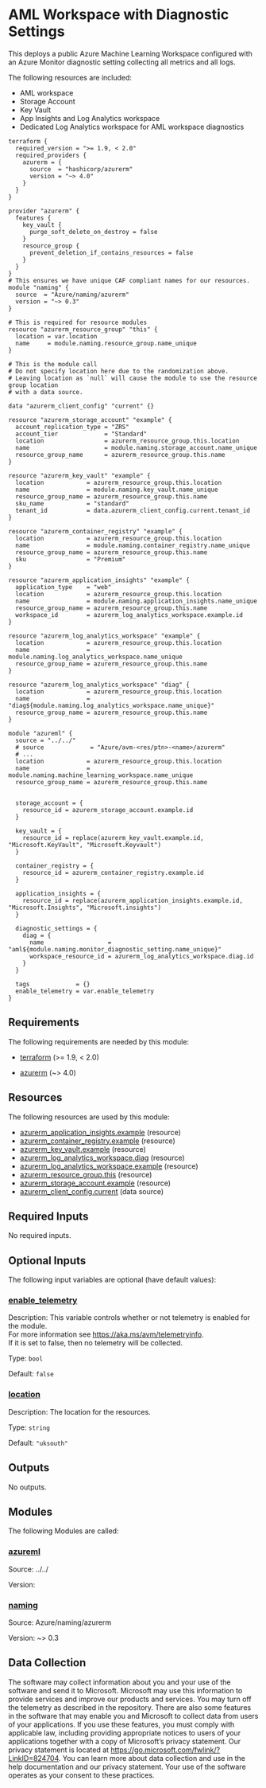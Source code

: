 <!-- BEGIN_TF_DOCS -->
# AML Workspace with Diagnostic Settings

This deploys a public Azure Machine Learning Workspace configured with an Azure Monitor diagnostic setting collecting all metrics and all logs.

The following resources are included:

- AML workspace
- Storage Account
- Key Vault
- App Insights and Log Analytics workspace
- Dedicated Log Analytics workspace for AML workspace diagnostics

```hcl
terraform {
  required_version = ">= 1.9, < 2.0"
  required_providers {
    azurerm = {
      source  = "hashicorp/azurerm"
      version = "~> 4.0"
    }
  }
}

provider "azurerm" {
  features {
    key_vault {
      purge_soft_delete_on_destroy = false
    }
    resource_group {
      prevent_deletion_if_contains_resources = false
    }
  }
}
# This ensures we have unique CAF compliant names for our resources.
module "naming" {
  source  = "Azure/naming/azurerm"
  version = "~> 0.3"
}

# This is required for resource modules
resource "azurerm_resource_group" "this" {
  location = var.location
  name     = module.naming.resource_group.name_unique
}

# This is the module call
# Do not specify location here due to the randomization above.
# Leaving location as `null` will cause the module to use the resource group location
# with a data source.

data "azurerm_client_config" "current" {}

resource "azurerm_storage_account" "example" {
  account_replication_type = "ZRS"
  account_tier             = "Standard"
  location                 = azurerm_resource_group.this.location
  name                     = module.naming.storage_account.name_unique
  resource_group_name      = azurerm_resource_group.this.name
}

resource "azurerm_key_vault" "example" {
  location            = azurerm_resource_group.this.location
  name                = module.naming.key_vault.name_unique
  resource_group_name = azurerm_resource_group.this.name
  sku_name            = "standard"
  tenant_id           = data.azurerm_client_config.current.tenant_id
}

resource "azurerm_container_registry" "example" {
  location            = azurerm_resource_group.this.location
  name                = module.naming.container_registry.name_unique
  resource_group_name = azurerm_resource_group.this.name
  sku                 = "Premium"
}

resource "azurerm_application_insights" "example" {
  application_type    = "web"
  location            = azurerm_resource_group.this.location
  name                = module.naming.application_insights.name_unique
  resource_group_name = azurerm_resource_group.this.name
  workspace_id        = azurerm_log_analytics_workspace.example.id
}

resource "azurerm_log_analytics_workspace" "example" {
  location            = azurerm_resource_group.this.location
  name                = module.naming.log_analytics_workspace.name_unique
  resource_group_name = azurerm_resource_group.this.name
}

resource "azurerm_log_analytics_workspace" "diag" {
  location            = azurerm_resource_group.this.location
  name                = "diag${module.naming.log_analytics_workspace.name_unique}"
  resource_group_name = azurerm_resource_group.this.name
}

module "azureml" {
  source = "../../"
  # source             = "Azure/avm-<res/ptn>-<name>/azurerm"
  # ...
  location            = azurerm_resource_group.this.location
  name                = module.naming.machine_learning_workspace.name_unique
  resource_group_name = azurerm_resource_group.this.name


  storage_account = {
    resource_id = azurerm_storage_account.example.id
  }

  key_vault = {
    resource_id = replace(azurerm_key_vault.example.id, "Microsoft.KeyVault", "Microsoft.Keyvault")
  }

  container_registry = {
    resource_id = azurerm_container_registry.example.id
  }

  application_insights = {
    resource_id = replace(azurerm_application_insights.example.id, "Microsoft.Insights", "Microsoft.insights")
  }

  diagnostic_settings = {
    diag = {
      name                  = "aml${module.naming.monitor_diagnostic_setting.name_unique}"
      workspace_resource_id = azurerm_log_analytics_workspace.diag.id
    }
  }

  tags             = {}
  enable_telemetry = var.enable_telemetry
}
```

<!-- markdownlint-disable MD033 -->
## Requirements

The following requirements are needed by this module:

- <a name="requirement_terraform"></a> [terraform](#requirement\_terraform) (>= 1.9, < 2.0)

- <a name="requirement_azurerm"></a> [azurerm](#requirement\_azurerm) (~> 4.0)

## Resources

The following resources are used by this module:

- [azurerm_application_insights.example](https://registry.terraform.io/providers/hashicorp/azurerm/latest/docs/resources/application_insights) (resource)
- [azurerm_container_registry.example](https://registry.terraform.io/providers/hashicorp/azurerm/latest/docs/resources/container_registry) (resource)
- [azurerm_key_vault.example](https://registry.terraform.io/providers/hashicorp/azurerm/latest/docs/resources/key_vault) (resource)
- [azurerm_log_analytics_workspace.diag](https://registry.terraform.io/providers/hashicorp/azurerm/latest/docs/resources/log_analytics_workspace) (resource)
- [azurerm_log_analytics_workspace.example](https://registry.terraform.io/providers/hashicorp/azurerm/latest/docs/resources/log_analytics_workspace) (resource)
- [azurerm_resource_group.this](https://registry.terraform.io/providers/hashicorp/azurerm/latest/docs/resources/resource_group) (resource)
- [azurerm_storage_account.example](https://registry.terraform.io/providers/hashicorp/azurerm/latest/docs/resources/storage_account) (resource)
- [azurerm_client_config.current](https://registry.terraform.io/providers/hashicorp/azurerm/latest/docs/data-sources/client_config) (data source)

<!-- markdownlint-disable MD013 -->
## Required Inputs

No required inputs.

## Optional Inputs

The following input variables are optional (have default values):

### <a name="input_enable_telemetry"></a> [enable\_telemetry](#input\_enable\_telemetry)

Description: This variable controls whether or not telemetry is enabled for the module.  
For more information see <https://aka.ms/avm/telemetryinfo>.  
If it is set to false, then no telemetry will be collected.

Type: `bool`

Default: `false`

### <a name="input_location"></a> [location](#input\_location)

Description: The location for the resources.

Type: `string`

Default: `"uksouth"`

## Outputs

No outputs.

## Modules

The following Modules are called:

### <a name="module_azureml"></a> [azureml](#module\_azureml)

Source: ../../

Version:

### <a name="module_naming"></a> [naming](#module\_naming)

Source: Azure/naming/azurerm

Version: ~> 0.3

<!-- markdownlint-disable-next-line MD041 -->
## Data Collection

The software may collect information about you and your use of the software and send it to Microsoft. Microsoft may use this information to provide services and improve our products and services. You may turn off the telemetry as described in the repository. There are also some features in the software that may enable you and Microsoft to collect data from users of your applications. If you use these features, you must comply with applicable law, including providing appropriate notices to users of your applications together with a copy of Microsoft’s privacy statement. Our privacy statement is located at <https://go.microsoft.com/fwlink/?LinkID=824704>. You can learn more about data collection and use in the help documentation and our privacy statement. Your use of the software operates as your consent to these practices.
<!-- END_TF_DOCS -->